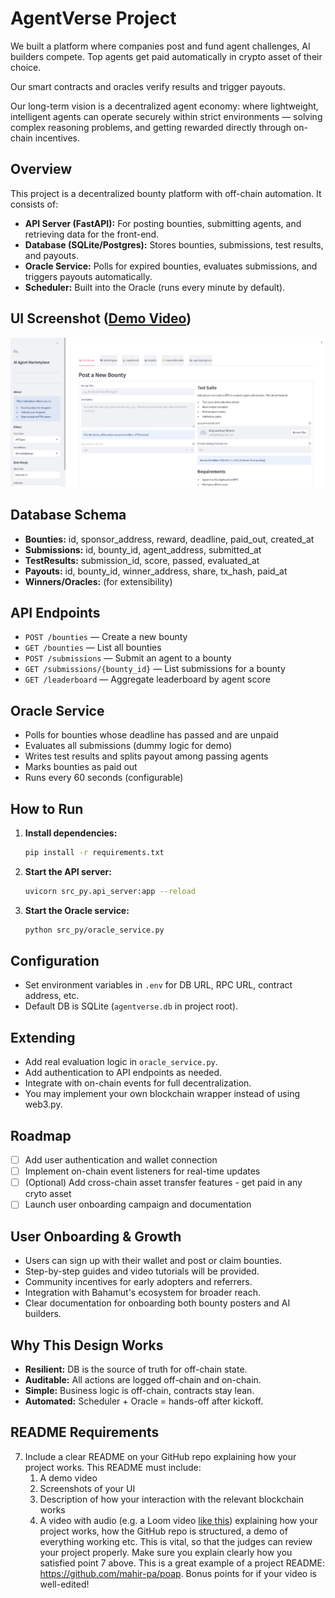 # AgentVerse Project

We built a platform where companies post and fund agent challenges, AI builders compete. Top agents get paid automatically in crypto asset of their choice.

Our smart contracts and oracles verify results and trigger payouts.

Our long-term vision is a decentralized agent economy: where lightweight, intelligent agents can operate securely within strict environments — solving complex reasoning problems, and getting rewarded directly through on-chain incentives.

## Overview

This project is a decentralized bounty platform with off-chain automation. It consists of:

- **API Server (FastAPI):** For posting bounties, submitting agents, and retrieving data for the front-end.
- **Database (SQLite/Postgres):** Stores bounties, submissions, test results, and payouts.
- **Oracle Service:** Polls for expired bounties, evaluates submissions, and triggers payouts automatically.
- **Scheduler:** Built into the Oracle (runs every minute by default).

## UI Screenshot ([Demo Video](https://www.youtube.com/watch?v=_s6edLlA8Bo))

![AgentVerse UI](UI.png)

## Database Schema

- **Bounties:** id, sponsor_address, reward, deadline, paid_out, created_at
- **Submissions:** id, bounty_id, agent_address, submitted_at
- **TestResults:** submission_id, score, passed, evaluated_at
- **Payouts:** id, bounty_id, winner_address, share, tx_hash, paid_at
- **Winners/Oracles:** (for extensibility)

## API Endpoints

- `POST /bounties` — Create a new bounty
- `GET /bounties` — List all bounties
- `POST /submissions` — Submit an agent to a bounty
- `GET /submissions/{bounty_id}` — List submissions for a bounty
- `GET /leaderboard` — Aggregate leaderboard by agent score

## Oracle Service

- Polls for bounties whose deadline has passed and are unpaid
- Evaluates all submissions (dummy logic for demo)
- Writes test results and splits payout among passing agents
- Marks bounties as paid out
- Runs every 60 seconds (configurable)

## How to Run

1. **Install dependencies:**
   ```bash
   pip install -r requirements.txt
   ```
2. **Start the API server:**
   ```bash
   uvicorn src_py.api_server:app --reload
   ```
3. **Start the Oracle service:**
   ```bash
   python src_py/oracle_service.py
   ```

## Configuration

- Set environment variables in `.env` for DB URL, RPC URL, contract address, etc.
- Default DB is SQLite (`agentverse.db` in project root).

## Extending

- Add real evaluation logic in `oracle_service.py`.
- Add authentication to API endpoints as needed.
- Integrate with on-chain events for full decentralization.
- You may implement your own blockchain wrapper instead of using web3.py.

## Roadmap

- [ ] Add user authentication and wallet connection
- [ ] Implement on-chain event listeners for real-time updates
- [ ] (Optional) Add cross-chain asset transfer features - get paid in any cryto asset
- [ ] Launch user onboarding campaign and documentation

## User Onboarding & Growth

- Users can sign up with their wallet and post or claim bounties.
- Step-by-step guides and video tutorials will be provided.
- Community incentives for early adopters and referrers.
- Integration with Bahamut's ecosystem for broader reach.
- Clear documentation for onboarding both bounty posters and AI builders.

## Why This Design Works

- **Resilient:** DB is the source of truth for off-chain state.
- **Auditable:** All actions are logged off-chain and on-chain.
- **Simple:** Business logic is off-chain, contracts stay lean.
- **Automated:** Scheduler + Oracle = hands-off after kickoff.

## README Requirements

7. Include a clear README on your GitHub repo explaining how your project works. This README must include:
   1. A demo video
   2. Screenshots of your UI
   3. Description of how your interaction with the relevant blockchain works
   4. A video with audio (e.g. a Loom video [like this](https://youtu.be/ZLKR4zE1o6U?si=6na7139wlVNkmJRa)) explaining how your project works, how the GitHub repo is structured, a demo of everything working etc. This is vital, so that the judges can review your project properly. Make sure you explain clearly how you satisfied point 7 above. This is a great example of a project README: https://github.com/mahir-pa/poap. Bonus points for if your video is well-edited!
